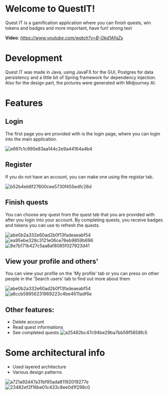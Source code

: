# Welcome to **QuestIT**!
Quest IT is a gamification application where you can finish quests, win tokens and badges and more important, have fun!
strong text

**Video**: *https://www.youtube.com/watch?v=B-Okd1AfgZs*

# Development
Quest IT was made in Java, using JavaFX for the GUI, Postgres for data persistency and a little bit of Spring framework for dependency injection. Also for the design part, the pictures were generated with Midjourney AI.

# Features

## Login

The first page you are provided with is the login page, where you can login into the main application.

![e697c1c990e83aa144c2e9a44164a4b4](https://user-images.githubusercontent.com/57831211/231254891-1cfb4f98-159d-4457-a330-a97b0287eeb0.png)
## Register

If you do not have an account, you can make one using the registar tab.

![b52b4eb6f27600cee5730f455edfc26d](https://user-images.githubusercontent.com/57831211/231254895-efb4a92d-f40f-4da9-bf06-046887e96f46.png)

## Finish quests

You can choose any quest from the quest tab that you are provided with after you login into your account. By completing quests, you receive badges and tokens you can use to refresh the quests.

![abe0b2a332e60ad2b0f13fadeaeabf54](https://user-images.githubusercontent.com/57831211/231254901-ce3ad996-12dc-4ef4-8651-e4ee36cbc6cb.png)
![ea95ebe328c3121e06ce76eb9859b696](https://user-images.githubusercontent.com/57831211/231254917-14649371-ddc9-4fa5-a071-e5a5d0118d23.png)
![8e7b171b427c5aa8af8085f027923d41](https://user-images.githubusercontent.com/57831211/231254920-5f1bfe9d-4cee-492c-b659-5e48a247d1ea.png)

## View your profile and others'

You can view your profile on the 'My profile' tab or you can press on other people in the 'Search users' tab to find out more about them

![abe0b2a332e60ad2b0f13fadeaeabf54](https://user-images.githubusercontent.com/57831211/231254901-ce3ad996-12dc-4ef4-8651-e4ee36cbc6cb.png)
![a8ccb58956231969223c4be4611adf6e](https://user-images.githubusercontent.com/57831211/231254907-d5d95322-bcea-4938-9e3e-6256b8ae961a.png)

## Other features:
- Delete account
- Read quest informations
- See completed quests
![a25482bc47c94be29ba7bb59f5658fc5](https://user-images.githubusercontent.com/57831211/231254916-dbdb43d7-c91d-4b40-ad3c-1882ba8daa81.png)

# Some architectural info
- Used layered architecture
- Various design patterns

![a721a92d47a31bf95ada81192019277e](https://user-images.githubusercontent.com/57831211/231254924-bbc9812e-94b8-40d5-8f0e-a04b40171095.png)
![23482ef2f16be01c433c8ee0d1f298c0](https://user-images.githubusercontent.com/57831211/231254927-3fb8cdd3-f4d2-454b-bb7d-e7914bbbb788.png)

